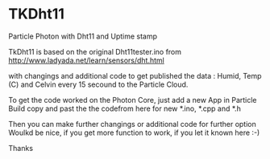 # TKDht11
Particle Photon with Dht11 and Uptime stamp

TkDht11 is based on the original Dht11tester.ino from
http://www.ladyada.net/learn/sensors/dht.html

with changings and additional code to get published the data : Humid, Temp (C) and Celvin every 15 secound to
the Particle Cloud.

To get the code worked on the Photon Core, just add a new App in Particle Build
copy and past the the codefrom here for new *.ino, *.cpp and *.h

Then you can make further changings or additional code for further option
Woulkd be nice, if you get more function to work, if you let it known here :-)

Thanks
